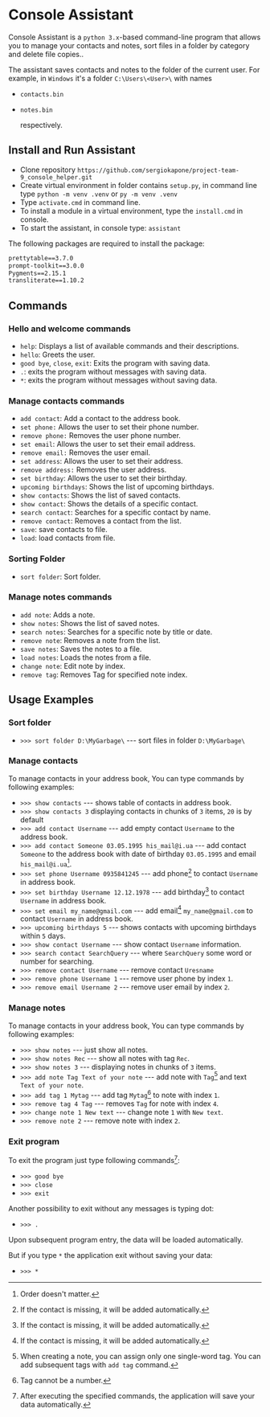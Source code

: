 # Console Assistant

Console Assistant is a `python 3.x`-based command-line program that allows
you to manage your contacts and notes, sort files in a folder by category and delete file copies..

The assistant saves contacts and notes to the folder of the current user.
For example, in `Windows` it's a folder `C:\Users\<User>\`
with names

- `contacts.bin`
- `notes.bin`

  respectively.

## Install and Run Assistant

- Clone repository 
```https://github.com/sergiokapone/project-team-9_console_helper.git```
- Create virtual environment in folder contains `setup.py`, in command line type
```python -m venv .venv```
or
```py -m venv .venv```
- Type `activate.cmd` in command line.
- To install a module in a virtual environment, type the `install.cmd` in console.
- To start the assistant, in console type:
```assistant```

The following packages are required to install the package:

```txt
prettytable==3.7.0
prompt-toolkit==3.0.0
Pygments==2.15.1
transliterate==1.10.2
```

## Commands

### Hello and welcome commands

- `help`: Displays a list of available commands and their descriptions.
- `hello`: Greets the user.
- `good bye`, `close`, `exit`: Exits the program with saving data.
- `.`: exits the program without messages with saving data.
- `*`: exits the program without messages without saving data.

### Manage contacts commands

- `add contact`: Add a contact to the address book.
- `set phone:` Allows the user to set their phone number.
- `remove phone:` Removes the user phone number.
- `set email`: Allows the user to set their email address.
- `remove email:` Removes the user email.
- `set address`: Allows the user to set their address.
- `remove address:` Removes the user address.
- `set birthday`: Allows the user to set their birthday.
- `upcoming birthdays`: Shows the list of upcoming birthdays.
- `show contacts`: Shows the list of saved contacts.
- `show contact`: Shows the details of a specific contact.
- `search contact`: Searches for a specific contact by name.
- `remove contact`: Removes a contact from the list.
- `save`: save contacts to file.
- `load`: load contacts from file.

### Sorting Folder

- `sort folder`: Sort folder.

### Manage notes commands

- `add note`: Adds a note.
- `show notes`: Shows the list of saved notes.
- `search notes`: Searches for a specific note by title or date.
- `remove note`: Removes a note from the list.
- `save notes`: Saves the notes to a file.
- `load notes`: Loads the notes from a file.
- `change note`: Edit note by index.
- `remove tag`: Removes Tag for specified note index.

## Usage Examples

### Sort folder

- `>>> sort folder D:\MyGarbage\` --- sort files in folder `D:\MyGarbage\`

### Manage contacts

To manage contacts in your address book, You can type commands by following examples:

- `>>> show contacts` --- shows table of contacts in address book.
- `>>> show contacts 3` displaying contacts in chunks of `3` items, `20` is by default
- `>>> add contact Username` --- add empty contact `Username` to the address book.
- `>>> add contact Someone 03.05.1995 his_mail@i.ua` --- add contact `Someone` to the address book with date of birthday `03.05.1995` and email `his_mail@i.ua`[^2].
- `>>> set phone Username 0935841245` --- add phone[^1] to contact `Username` in address book.
- `>>> set birthday Username 12.12.1978` --- add birthday[^1] to contact `Username` in address book.
- `>>> set email my_name@gmail.com` --- add email[^1] `my_name@gmail.com` to contact `Username` in address book.
- `>>> upcoming birthdays 5` --- shows contacts with upcoming birthdays within `5` days.
- `>>> show contact Username` --- show contact `Username` information.
- `>>> search contact SearchQuery` --- where `SearchQuery` some word or number for searching.
- `>>> remove contact Username` --- remove contact `Uresname`
- `>>> remove phone Username 1` --- remove user phone by index `1`.
- `>>> remove email Username 2` --- remove user email by index `2`.

[^1]: If the contact is missing, it will be added automatically.

[^2]: Order doesn't matter.

### Manage notes

To manage contacts in your address book, You can type commands by following examples:

- `>>> show notes` --- just show all notes.
- `>>> show notes Rec` --- show all notes with tag `Rec`.
- `>>> show notes 3` --- displaying notes in chunks of `3` items.
- `>>> add note Tag Text of your note` --- add note with `Tag`[^3] and text `Text of your note`.
- `>>> add tag 1 Mytag` --- add tag `Mytag`[^4] to note with index `1`.
- `>>> remove tag 4 Tag` --- removes `Tag` for note with index `4`.
- `>>> change note 1 New text` --- change note `1` with `New text`.
- `>>> remove note 2` --- remove note with index `2`.

[^3]: When creating a note, you can assign only one single-word tag. You can add subsequent tags with `add tag` command.

[^4]: Tag cannot be a number.

### Exit program

To exit the program just type following commands[^5]:

- `>>> good bye`
- `>>> close`
- `>>> exit`

Another possibility to exit without any messages is typing dot:

- `>>> .`

[^5]: After executing the specified commands, the application will save your data automatically.

Upon subsequent program entry, the data will be loaded automatically.

But if you type `*` the application exit without saving your data:

- `>>> *`
